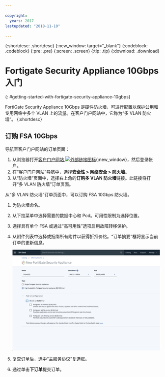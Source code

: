 ```yaml
---

copyright:
  years: 2017
lastupdated: "2018-11-10"

---
```


{:shortdesc: .shortdesc}
{:new_window: target="_blank"}
{:codeblock: .codeblock}
{:pre: .pre}
{:screen: .screen}
{:tip: .tip}
{:download: .download}

# Fortigate Security Appliance 10Gbps 入门
{: #getting-started-with-fortigate-security-appliance-10gbps}

FortiGate Security Appliance 10Gbps 是硬件防火墙，可进行配置以保护公用和专用网络中多个 VLAN 上的流量。在客户门户网站中，它称为“多 VLAN 防火墙”。
{:shortdesc}

## 订购 FSA 10Gbps

导航至客户门户网站的订单页面：

1. 从浏览器打开[客户门户网站 ![外部链接图标](../../icons/launch-glyph.svg "外部链接图标")](https://control.softlayer.com/){:new_window}，然后登录帐户。
2. 在“客户门户网站”导航中，选择**安全性 > 网络安全 > 防火墙**。
3. 从“防火墙”页面中，选择右上角的**订购多 VLAN 防火墙**链接。此链接将打开“多 VLAN 防火墙”订单页面。

从“多 VLAN 防火墙”订单页面中，可以订购 FSA 10Gbps 防火墙。

1. 为防火墙命名。
2. 从下拉菜单中选择需要的数据中心和 Pod。可用性限制为选择位置。
3. 选择具有单个 FSA 或通过“高可用性”选项启用故障转移保护。
4. 从附件列表中选择或捆绑所有附件以获得折扣价格。“订单摘要”框将显示当前订单的更新信息。

	<img src="images/ordering.png" alt="图样" style="width: 600px;"/>

5. 复查订单后，选中“主服务协议”复选框。
6. 通过单击**下订单**提交订单。
